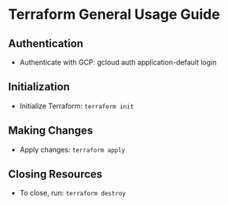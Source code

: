 # Terraform General Usage Guide

## Authentication
- Authenticate with GCP: gcloud auth application-default login

## Initialization
- Initialize Terraform: `terraform init`

## Making Changes
- Apply changes: `terraform apply`


## Closing Resources
- To close, run: `terraform destroy`

